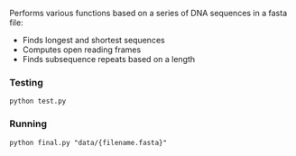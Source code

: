 Performs various functions based on a series of DNA sequences in a fasta file:
- Finds longest and shortest sequences
- Computes open reading frames
- Finds subsequence repeats based on a length

### Testing
`python test.py`

### Running
`python final.py "data/{filename.fasta}"`
